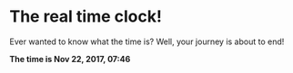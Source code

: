 # The real time clock!

Ever wanted to know what the time is? Well, your journey is about to end!

**The time is Nov 22, 2017, 07:46**